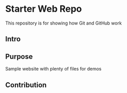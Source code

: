 # Starter Web Repo

This repository is for showing how Git and GitHub work
## Intro 

## Purpose

Sample website with plenty of files for demos
## Contribution 